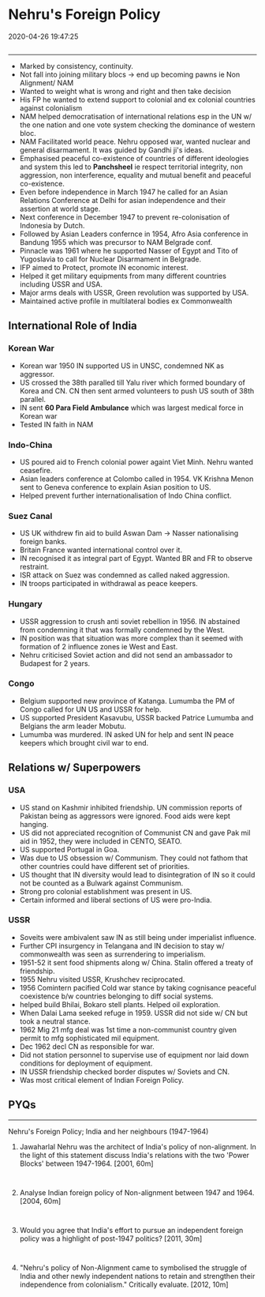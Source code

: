 # Nehru's Foreign Policy

2020-04-26 19:47:25

```toc
```
---

- Marked by consistency, continuity.
- Not fall into joining military blocs -> end up becoming pawns ie Non Alignment/ NAM
- Wanted to weight what is wrong and right and then take decision 
- His FP he wanted to extend support to colonial and ex colonial countries against colonialism
- NAM helped democratisation of international relations esp in the UN w/ the one nation and one vote system checking the dominance of western bloc.
- NAM Facilitated world peace. Nehru opposed war, wanted nuclear and general disarmament. It was guided by Gandhi ji's ideas.
- Emphasised peaceful co-existence of countries of different ideologies and system this led to **Panchsheel** ie respect territorial integrity, non aggression, non interference, equality and mutual benefit and peaceful co-existence.
- Even before independence in March 1947 he called for an Asian Relations Conference at Delhi for asian independence and their assertion at world stage.
- Next conference in December 1947 to prevent re-colonisation of Indonesia by Dutch.
- Followed by Asian Leaders confernce in 1954, Afro Asia conference in Bandung 1955 which was precursor to NAM Belgrade conf.
- Pinnacle was 1961 where he supported Nasser of Egypt and Tito of Yugoslavia to call for Nuclear Disarmament in Belgrade.
- IFP aimed to Protect, promote IN economic interest. 
- Helped it get military equipments from many different countries including USSR and USA.
- Major arms deals with USSR, Green revolution was supported by USA.
- Maintained active profile in multilateral bodies ex Commonwealth

## International Role of India

### Korean War
- Korean war 1950 IN supported US in UNSC, condemned NK as aggressor.
- US crossed the 38th paralled till Yalu river which formed boundary of Korea and CN. CN then sent armed volunteers to push US south of 38th parallel.
- IN sent **60 Para Field Ambulance** which was largest medical force in Korean war
- Tested IN faith in NAM

### Indo-China
- US poured aid to French colonial power againt Viet Minh. Nehru wanted ceasefire.
- Asian leaders conference at Colombo called in 1954. VK Krishna Menon sent to Geneva conference to explain Asian position to US.
- Helped prevent further internationalisation of Indo China conflict.

### Suez Canal
- US UK withdrew fin aid to build Aswan Dam -> Nasser nationalising foreign banks.
- Britain France wanted international control over it. 
- IN recognised it as integral part of Egypt. Wanted BR and FR to observe restraint.
- ISR attack on Suez was condemned as called naked aggression.
- IN troops participated in withdrawal as peace keepers.

### Hungary
- USSR aggression to crush anti soviet rebellion in 1956. IN abstained from condemning it that was formally condemned by the West.
- IN position was that situation was more complex than it seemed with formation of 2 influence zones ie West and East.
- Nehru criticised Soviet action and did not send an ambassador to Budapest for 2 years.

### Congo
- Belgium supported new province of Katanga. Lumumba the PM of Congo called for UN US and USSR for help.
- US supported President Kasavubu, USSR backed Patrice Lumumba and Belgians the arm leader Mobutu.
- Lumumba was murdered. IN asked UN for help and sent IN peace keepers which brought civil war to end.

## Relations w/ Superpowers

### USA
- US stand on Kashmir inhibited friendship. UN commission reports of Pakistan being as aggressors were ignored. Food aids were kept hanging.
- US did not appreciated recognition of Communist CN and gave Pak mil aid in 1952, they were included in CENTO, SEATO.
- US supported Portugal in Goa.
- Was due to US obsession w/ Communism. They could not fathom that other countries could have different set of priorities.
- US thought that IN diversity would lead to disintegration of IN so it could not be counted as a Bulwark against Communism.
- Strong pro colonial establishment was present in US.
- Certain informed and liberal sections of US were pro-India.

### USSR
- Soveits were ambivalent saw IN as still being under imperialist influence. 
- Further CPI insurgency in Telangana and IN decision to stay w/ commonwealth was seen as surrendering to imperialism.
- 1951-52 it sent food shipments along w/ China. Stalin offered a treaty of friendship.
- 1955 Nehru visited USSR, Krushchev reciprocated.
- 1956 Comintern pacified Cold war stance by taking cognisance peaceful coexistence b/w countries belonging to diff social systems.
- helped build Bhilai, Bokaro stell plants. Helped oil exploration.
- When Dalai Lama seeked refuge in 1959. USSR did not side w/ CN but took a neutral stance.
- 1962 Mig 21 mfg deal was 1st time a non-communist country given permit to mfg sophisticated mil equipment.
- Dec 1962 decl CN as responsible for war.
- Did not station personnel to supervise use of equipment nor laid down conditions for deployment of equipment.
- IN USSR friendship checked border disputes w/ Soviets and CN.
- Was most critical element of Indian Foreign Policy.

## PYQs

---

Nehru's Foreign Policy; India and her neighbours (1947-1964)

1. Jawaharlal Nehru was the architect of India's policy of non-alignment. In the light of this
statement discuss India's relations with the two 'Power Blocks' between 1947-1964. [2001,
60m]

```ad-Answer


```


2. Analyse Indian foreign policy of Non-alignment between 1947 and 1964. [2004, 60m]

```ad-Answer


```


3. Would you agree that India's effort to pursue an independent foreign policy was a
highlight of post-1947 politics? [2011, 30m]

```ad-Answer


```


4. "Nehru's policy of Non-Alignment came to symbolised the struggle of India and other
newly independent nations to retain and strengthen their independence from colonialism." Critically evaluate. [2012, 10m]

```ad-Answer


```
